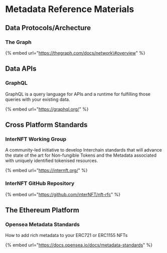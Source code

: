 # Metadata Reference Materials

## Data Protocols/Archecture

### The Graph

{% embed url="https://thegraph.com/docs/network\#overview" %}

## Data APIs

### GraphQL 

GraphQL is a query language for APIs and a runtime for fulfilling those queries with your existing data.

{% embed url="https://graphql.org/" %}



## Cross Platform Standards

### InterNFT Working Group

A community-led initiative to develop Interchain standards that will advance the state of the art for Non-fungible Tokens and the Metadata associated with uniquely identified tokenised resources.

{% embed url="https://internft.org/" %}



### InterNFT GitHub Repository

{% embed url="https://github.com/interNFT/nft-rfc" %}



## The Ethereum Platform

### Opensea Metadata Standards

How to add rich metadata to your ERC721 or ERC1155 NFTs

{% embed url="https://docs.opensea.io/docs/metadata-standards" %}



